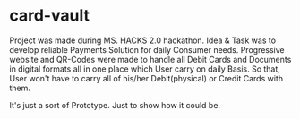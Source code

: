 # card-vault

Project was made during MS. HACKS 2.0 hackathon. 
Idea & Task was to develop reliable Payments Solution for daily Consumer needs. Progressive website and QR-Codes were made to handle all Debit Cards and Documents in digital formats all in one place which User carry on daily Basis. So that, User won't have to carry all of his/her Debit(physical) or Credit Cards with them.

It's just a sort of Prototype. Just to show how it could be.
